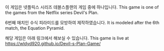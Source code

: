 이 게임은 넷플릭스 시리즈 데블스플랜의 게임 중에 하나입니다.
This game is one of the games from the Netflix series Devil's Plan.

6번째 매치인 수식 피라미드를 모방하여 제작하였습니다. 
It is modeled after the 6th match, the Equation Pyramid.

해당 게임은 아래 링크에서 해보실 수 있습니다.
This game is live at https://wldyd920.github.io/Devil-s-Plan-Game/
